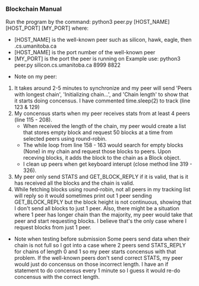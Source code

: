 ### Blockchain Manual
Run the program by the command:
    python3 peer.py [HOST_NAME] [HOST_PORT] [MY_PORT]
where:
- [HOST_NAME] is the well-known peer such as silicon, hawk, eagle, then .cs.umanitoba.ca
- [HOST_NAME] is the port number of the well-known peer
- [MY_PORT] is the port the peer is running on
Example use: 
    python3 peer.py silicon.cs.umanitoba.ca 8999 8822

* Note on my peer:
1. It takes around 2-5 minutes to synchronize and my peer will send 'Peers with longest chain', 'Initializing chain...', and 'Chain length' to show that it starts doing concensus. I have commented time.sleep(2) to track (line 123 & 129)
2. My concensus starts when my peer receives stats from at least 4 peers (line 115 - 208).
   - When received the length of the chain, my peer would create a list that stores empty block and request 50 blocks at a time from selected peers using round-robin.
    - The while loop from line 158 - 163 would search for empty blocks (None) in my chain and request those blocks to peers. Upon receving blocks, it adds the block to the chain as a Block object.
    - I clean up peers when get keyboard interupt (close method line 319 - 326).
3. My peer only send STATS and GET_BLOCK_REPLY if it is valid, that is it has received all the blocks and the chain is valid.
4. While fetching blocks using round-robin, not all peers in my tracking list will reply so it would sometimes print out 1 peer sending GET_BLOCK_REPLY but the block height is not continuous, showing that I don't send all blocks to just 1 peer. Also, there might be a situation where 1 peer has longer chain than the majority, my peer would take that peer and start requesting blocks. I believe that's the only case where I request blocks from just 1 peer.
   
* Note when testing before submission
Some peers send data when their chain is not full so I got into a case where 2 peers send STATS_REPLY for chains of length 0 and 1 so my peer starts concensus with that problem. If the well-known peers don't send correct STATS, my peer would just do concensus on those incorrect length. I have an if statement to do concensus every 1 minute so I guess it would re-do concensus with the correct length.
